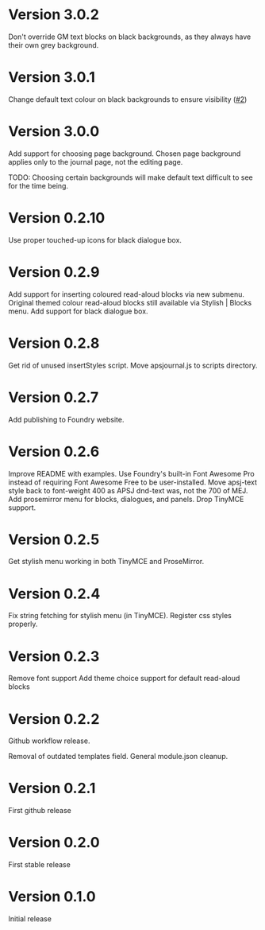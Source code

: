 # Version 3.0.2

Don't override GM text blocks on black backgrounds, as they always have their own grey background.

# Version 3.0.1

Change default text colour on black backgrounds to ensure visibility ([#2](https://github.com/turthalion/apsj-styles/issues/2))

# Version 3.0.0

Add support for choosing page background. Chosen page background applies only to the journal page, not the editing page.

TODO: Choosing certain backgrounds will make default text difficult to see for the time being.

# Version 0.2.10

Use proper touched-up icons for black dialogue box.

# Version 0.2.9 

Add support for inserting coloured read-aloud blocks via new submenu.
Original themed colour read-aloud blocks still available via Stylish | Blocks menu.
Add support for black dialogue box.

# Version 0.2.8

Get rid of unused insertStyles script.
Move apsjournal.js to scripts directory.

# Version 0.2.7

Add publishing to Foundry website.

# Version 0.2.6

Improve README with examples.
Use Foundry's built-in Font Awesome Pro instead of requiring Font Awesome Free to be user-installed.
Move apsj-text style back to font-weight 400 as APSJ dnd-text was, not the 700 of MEJ.
Add prosemirror menu for blocks, dialogues, and panels.
Drop TinyMCE support.

# Version 0.2.5

Get stylish menu working in both TinyMCE and ProseMirror.

# Version 0.2.4

Fix string fetching for stylish menu (in TinyMCE).
Register css styles properly.

# Version 0.2.3

Remove font support
Add theme choice support for default read-aloud blocks

# Version 0.2.2

Github workflow release.

Removal of outdated templates field. General module.json cleanup.

# Version 0.2.1

First github release

# Version 0.2.0

First stable release

# Version 0.1.0

Initial release

